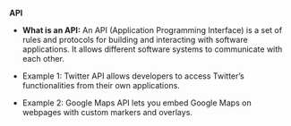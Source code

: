 **API**

* **What is an API:**
An API (Application Programming Interface) is a set of rules and protocols for building and interacting with software applications. It allows different software systems to communicate with each other.

* Example 1: Twitter API allows developers to access Twitter’s functionalities from their own applications.

* Example 2: Google Maps API lets you embed Google Maps on webpages with custom markers and overlays.
